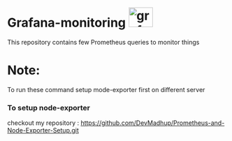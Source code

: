 # Grafana-monitoring <img src="https://www.vectorlogo.zone/logos/grafana/grafana-icon.svg" alt="grafana" width="55" height="45"/> </a>
This repository contains few Prometheus queries to monitor things

# Note:
To run these command setup mode-exporter first on different server

### To setup node-exporter
checkout my repository :
https://github.com/DevMadhup/Prometheus-and-Node-Exporter-Setup.git
